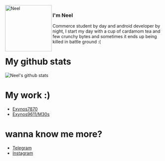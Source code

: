 <img align="left" width="150" height="150" alt="Neel" src="https://raw.githubusercontent.com/neel021000/neel021000/main/neel/goku.png"/>

### I'm Neel

Commerce student by day and android developer by night, I start my day with a cup of cardamom tea and few crunchy bytes and sometimes it ends up being killed in battle ground :(

#
# My github stats
![Neel's github stats](https://github-readme-stats.vercel.app/api?username=neel021000&show_icons=true)<img align="left"/>

# My work :)
- [Exynos7870](https://forum.xda-developers.com/t/rom-10-treble-oneui-2-0-prish-os-j6q-port.4137667/)
- [Exynos9611/M30s](https://forum.xda-developers.com/t/rom-10-oneui-2-stable-prish-os-a50s-port.4159663/)

# wanna know me more?
- [Telegram](https://t.me/neel0210)
- [Instagram](https://www.instagram.com/neel_0210/?hl=en)


